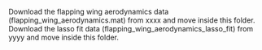 Download the flapping wing aerodynamics data (flapping_wing_aerodynamics.mat) from xxxx and move inside this folder.
Download the lasso fit data (flapping_wing_aerodynamics_lasso_fit) from yyyy and move inside this folder.
